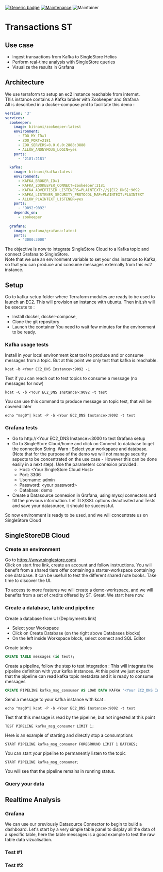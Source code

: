 [![Generic badge](https://img.shields.io/badge/Version-1.0-<COLOR>.svg)](https://shields.io/)
[![Maintenance](https://img.shields.io/badge/Maintained%3F-yes-green.svg)](https://GitHub.com/Naereen/StrapDown.js/graphs/commit-activity)
![Maintainer](https://img.shields.io/badge/maintainer-raphael.chir@gmail.com-blue)

# Transactions ST
## Use case
- Ingest transactions from Kafka to SingleStore Helios
- Perform real-time analysis with SingleStore queries
- Visualize the results in Grafana
## Architecture
We use terraform to setup an ec2 instance reachable from internet.  
This instance contains a Kafka broker with Zookeeper and Grafana  
All is described in a docker-compose.yml to facilitate this demo : 
```yml
version: '3'
services:
  zookeeper:
    image: bitnami/zookeeper:latest
    environment:
      - ZOO_MY_ID=1
      - ZOO_PORT=2181
      - ZOO_SERVERS=0.0.0.0:2888:3888
      - ALLOW_ANONYMOUS_LOGIN=yes
    ports:
      - "2181:2181"

  kafka:
    image: bitnami/kafka:latest
    environment:
      - KAFKA_BROKER_ID=1
      - KAFKA_ZOOKEEPER_CONNECT=zookeeper:2181
      - KAFKA_ADVERTISED_LISTENERS=PLAINTEXT://${EC2_DNS}:9092
      - KAFKA_LISTENER_SECURITY_PROTOCOL_MAP=PLAINTEXT:PLAINTEXT
      - ALLOW_PLAINTEXT_LISTENER=yes
    ports:
      - "9092:9092"
    depends_on:
      - zookeeper
  
  grafana:
    image: grafana/grafana:latest
    ports:
      - "3000:3000"
```
The objective is now to integrate SingleStore Cloud to a Kafka topic and connect Grafana to SingleStore.  
Note that we use an environment variable to set your dns instance to Kafka, so that you can produce and consume messages externally from this ec2 instance.
## Setup
Go to kafka-setup folder where Terraform modules are ready to be used to launch an EC2. This will provision an instance with ubuntu.
Then init.sh will be execute to : 
- Install docker, docker-compose, 
- Clone the git repository 
- Launch the container
You need to wait few minutes for the environment to be ready. 

### Kafka usage tests
Install in your local environment kcat tool to produce and or consume messages from a topic.
But at this point we only test that kafka is reachable.
```
kcat -b <Your EC2_DNS Instance>:9092 -L
```
Test if you can reach out to test topics to consume a message (no messages for now)
```
kcat -C -b <Your EC2_DNS Instance>:9092 -t test
```
You can use this command to produce message on topic test, that will be covered later
```
echo "msg0"| kcat -P -b <Your EC2_DNS Instance>:9092 -t test
```
### Grafana tests

- Go to http://\<Your EC2_DNS Instance>:3000 to test Grafana setup
- Go to SingleStore Cloud/home and click on Connect to database to get the connection String. Warn : Select your workspace and database. (Note that for the purpose of the demo we will not manage security aspects to be concentrated on the use case - However this can be done easily in a next step). Use the parameters connexion provided :  
  - Host: \<Your SingleStore Cloud Host>
  - Port: 3306
  - Username: admin 
  - Password: \<your password>   
  - Database: demo
- Create a Datasource connexion in Grafana, using mysql connectors and fill the previous information. Let TLS/SSL options deactivated and Tests and save your datasource, it should be successful.

So now environment is ready to be used, and we will concentrate us on SingleStore Cloud

## SingleStoreDB Cloud
### Create an environment
Go to https://www.singlestore.com/  
Click on start free link, create an account and follow instructions.
You will benefit from a shared tiers offer containing a starter-workspace containing one database. It can be usefull to test the different shared note books. Take time to discover the UI.

To access to more features we will create a demo-workspace, and we will benefits from a set of credits offered by ST. Great. We start here now.

### Create a database, table and pipeline

Create a database from UI (Deployments link)
- Select your Workspace
- Click on Create Database (on the right above Databases blocks)
- On the left inside Workspace block, select connect and SQL Editor

Create tables
```sql
CREATE TABLE messages (id text);
```

Create a pipeline, follow the step to test integration :
This will integrate the pipeline definition with your kafka instances. At this point we just expect that the pipeline can read kafka topic metadata and it is ready to consume messages
```sql
CREATE PIPELINE kafka_msg_consumer AS LOAD DATA KAFKA '<Your EC2_DNS Instance>/test' INTO TABLE messages;
```
Send a message to your kafka instance with kcat : 
```
echo "msg0"| kcat -P -b <Your EC2_DNS Instance>:9092 -t test
```
Test that this message is read by the pipeline, but not ingested at this point
```
TEST PIPELINE kafka_msg_consumer LIMIT 1;
```
Here is an example of starting and directly stop a consumptions
```
START PIPELINE kafka_msg_consumer FOREGROUND LIMIT 1 BATCHES;
```
You can start your pipeline to permanently listen to the topic
```
START PIPELINE kafka_msg_consumer;
```
You will see that the pipeline remains in running status.

### Query your data
## Realtime Analysis
### Grafana
We can use our previously Datasource Connector to begin to build a dashboard.
Let's start by a very simple table panel to display all the data of a specific table, here the table messages is a good example to test the raw table data vizualisation.
### Test #1
### Test #2
